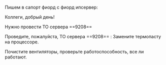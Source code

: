 Пишем в сапорт фиорд с фиорд ипсервер:

Коллеги, добрый день!

Нужно провести ТО сервера ==9208==

Проведите, пожалуйста, ТО сервера ==9208== : Замените термопасту на процессоре.

Почистите вентиляторы, проверьте работоспособность, все ли работают.